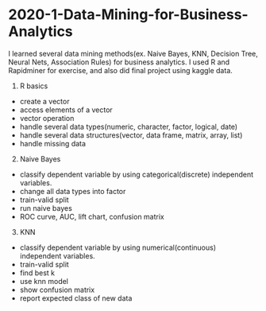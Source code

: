 # 2020-1-Data-Mining-for-Business-Analytics
I learned several data mining methods(ex. Naive Bayes, KNN, Decision Tree, Neural Nets, Association Rules) for business analytics.
I used R and Rapidminer for exercise, and also did final project using kaggle data.

1. R basics
- create a vector
- access elements of a vector
- vector operation
- handle several data types(numeric, character, factor, logical, date)
- handle several data structures(vector, data frame, matrix, array, list)
- handle missing data

2. Naive Bayes
- classify dependent variable by using categorical(discrete) independent variables. 
- change all data types into factor
- train-valid split
- run naive bayes
- ROC curve, AUC, lift chart, confusion matrix

3. KNN
- classify dependent variable by using numerical(continuous) independent variables. 
- train-valid split
- find best k
- use knn model
- show confusion matrix
- report expected class of new data
